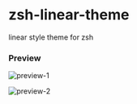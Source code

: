 # zsh-linear-theme
linear style theme for zsh

### Preview
![preview-1](https://raw.github.com/MrYazdan/zsh-linear-theme/gh-pages/img/preview-1.png)

![preview-2](https://raw.github.com/MrYazdan/zsh-linear-theme/gh-pages/img/preview-2.png)
